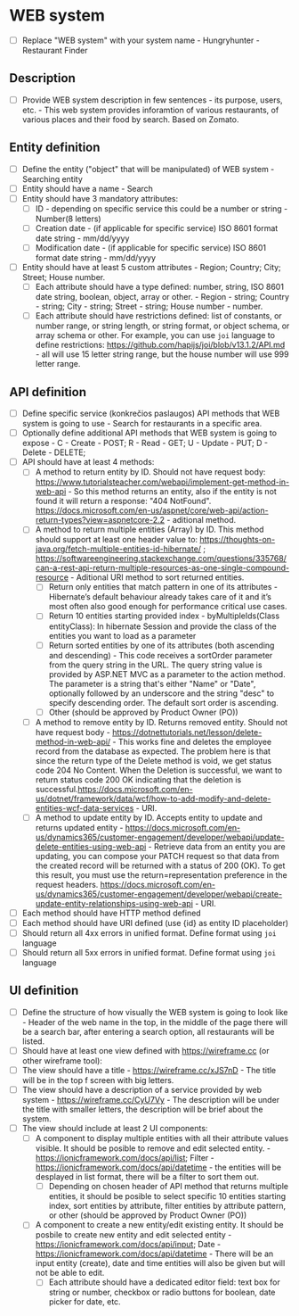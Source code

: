# WEB system
- [ ] Replace "WEB system" with your system name - Hungryhunter - Restaurant Finder

## Description
- [ ] Provide WEB system description in few sentences - its purpose, users, etc. - This web system provides inforamtion of various restaurants, of various places and their food by search. Based on Zomato.

## Entity definition
- [ ] Define the entity ("object" that will be manipulated) of WEB system - Searching entity
- [ ] Entity should have a name - Search
- [ ] Entity should have 3 mandatory attributes:
    - [ ] ID - depending on specific service this could be a number or string - Number(8 letters)
    - [ ] Creation date - (if applicable for specific service) ISO 8601 format date string - mm/dd/yyyy
    - [ ] Modification date - (if applicable for specific service) ISO 8601 format date string - mm/dd/yyyy
- [ ] Entity should have at least 5 custom attributes - Region; Country; City; Street; House number.
    - [ ] Each attribute should have a type defined: number, string, ISO 8601 date string, boolean, object, array or other. - Region - string; Country - string; City - string; Street - string; House number - number.
    - [ ] Each attribute should have restrictions defined: list of constants, or number range, or string length, or string format, or object schema, or array schema or other. For example, you can use `joi` language to define restrictions: https://github.com/hapijs/joi/blob/v13.1.2/API.md - all will use 15 letter string range, but the house number will use 999 letter range.

## API definition
- [ ] Define specific service (konkrečios paslaugos) API methods that WEB system is going to use - Search for restaurants in a specific area.
- [ ] Optionally define additional API methods that WEB system is going to expose - C - Create - POST;
R - Read - GET;
U - Update - PUT;
D - Delete - DELETE;
- [ ] API should have at least 4 methods:
    - [ ] A method to return entity by ID. Should not have request body: https://www.tutorialsteacher.com/webapi/implement-get-method-in-web-api - So this method returns an entity, also if the entity is not found it will return a response: "404 NotFound". https://docs.microsoft.com/en-us/aspnet/core/web-api/action-return-types?view=aspnetcore-2.2 - aditional method.
    - [ ] A method to return multiple entities (Array) by ID. This method should support at least one header value to: https://thoughts-on-java.org/fetch-multiple-entities-id-hibernate/ ; https://softwareengineering.stackexchange.com/questions/335768/can-a-rest-api-return-multiple-resources-as-one-single-compound-resource - Aditional URI method to sort returned entities.
        - [ ] Return only entities that match pattern in one of its attributes - Hibernate’s default behaviour already takes care of it and it’s most often also good enough for performance critical use cases.
        - [ ] Return 10 entities starting provided index - byMultipleIds(Class entityClass): In hibernate Session and provide the class of the entities you want to load as a parameter
        - [ ] Return sorted entities by one of its attributes (both ascending and descending) - This code receives a sortOrder parameter from the query string in the URL. The query string value is provided by ASP.NET MVC as a parameter to the action method. The parameter is a string that's either "Name" or "Date", optionally followed by an underscore and the string "desc" to specify descending order. The default sort order is ascending.
        - [ ] Other (should be approved by Product Owner (PO))
    - [ ] A method to remove entity by ID. Returns removed entity. Should not have request body - https://dotnettutorials.net/lesson/delete-method-in-web-api/ - This works fine and deletes the employee record from the database as expected. The problem here is that since the return type of the Delete method is void, we get status code 204 No Content. When the Deletion is successful, we want to return status code 200 OK indicating that the deletion is successful.https://docs.microsoft.com/en-us/dotnet/framework/data/wcf/how-to-add-modify-and-delete-entities-wcf-data-services - URI.
    - [ ] A method to update entity by ID. Accepts entity to update and returns updated entity - https://docs.microsoft.com/en-us/dynamics365/customer-engagement/developer/webapi/update-delete-entities-using-web-api - Retrieve data from an entity you are updating, you can compose your PATCH request so that data from the created record will be returned with a status of 200 (OK). To get this result, you must use the return=representation preference in the request headers. https://docs.microsoft.com/en-us/dynamics365/customer-engagement/developer/webapi/create-update-entity-relationships-using-web-api - URI.
- [ ] Each method should have HTTP method defined
- [ ] Each method should have URI defined (use {id} as entity ID placeholder)
- [ ] Should return all 4xx errors in unified format. Define format using `joi` language
- [ ] Should return all 5xx errors in unified format. Define format using `joi` language

## UI definition
- [ ] Define the structure of how visually the WEB system is going to look like - Header of the web name in the top, in the middle of the page there will be a search bar,  after entering a search option, all restaurants will be listed.
- [ ] Should have at least one view defined with https://wireframe.cc (or other wireframe tool):
- [ ] The view should have a title - https://wireframe.cc/xJS7nD - The title will be in the top f screen with big letters.
- [ ] The view should have a description of a service provided by web system - https://wireframe.cc/CyU7Vy - The description will be under the title with smaller letters, the description will be brief about the system.
- [ ] The view should include at least 2 UI components:
    - [ ] A component to display multiple entities with all their attribute values visible. It should be posible to remove and edit selected entity. - https://ionicframework.com/docs/api/list; Filter - https://ionicframework.com/docs/api/datetime - the entities will be desplayed in list format, there will be a filter to sort them out.
        - [ ] Depending on chosen header of API method that returns multiple entities, it should be posible to select specific 10 entities starting index, sort entities by attribute, filter entities by attribute pattern, or other (should be approved by Product Owner (PO))
    - [ ] A component to create a new entity/edit existing entity. It should be posbile to create new entity and edit selected entity - https://ionicframework.com/docs/api/input; Date -https://ionicframework.com/docs/api/datetime - There will be an input entity (create), date and time entities will also be given but will not be able to edit.
        - [ ] Each attribute should have a dedicated editor field: text box for string or number, checkbox or radio buttons for boolean, date picker for date, etc.

